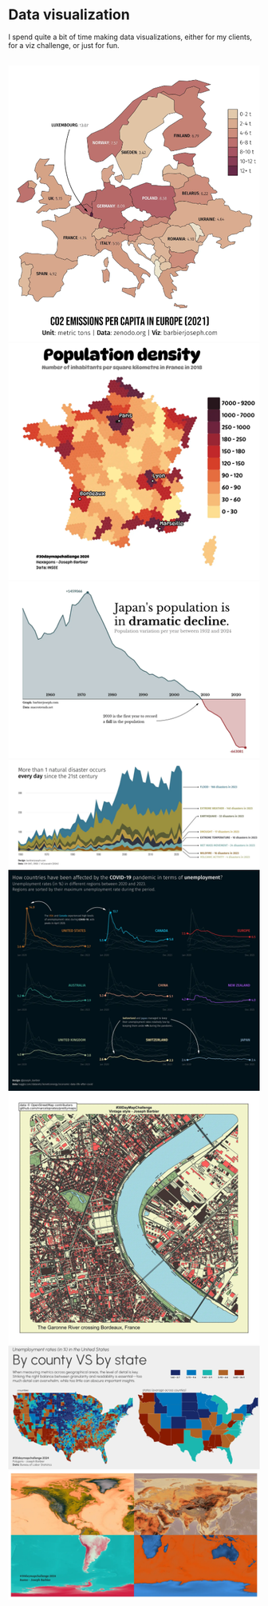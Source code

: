 # Data visualization

I spend quite a bit of time making data visualizations, either for my clients, for a viz challenge, or just for fun.

<br>

<img src="/img/compressed_co2Capita.webp" class="visualization">

<img src="/img/compressed_hexagons-france.webp" class="visualization">

<img src="/img/compressed_japan-population.webp" class="visualization">

<img src="/img/compressed_natural-disasters.webp" class="visualization">

<img src="/img/compressed_unemployment_linecharts.webp" class="visualization">

<img src="/img/bordeaux-vintage.webp" class="visualization">

<img src="/img/double-us.webp" class="visualization">

<img src="/img/raster-4colors.webp" class="visualization">
